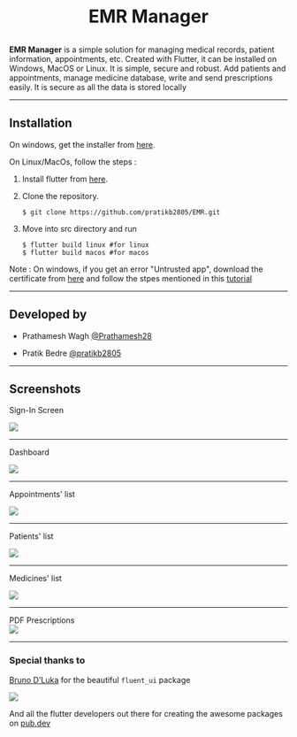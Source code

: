 <p style="text-align: center; font-weight:bold; font-size:32px"> EMR Manager</p>



**EMR Manager** is a simple solution for managing medical records, patient information, appointments, etc. Created with Flutter, it can be installed on Windows, MacOS or Linux. It is simple, secure and robust. Add patients and appointments, manage medicine database, write and send prescriptions easily. It is secure as all the data is stored locally
<hr>

## Installation  
On windows, get the installer from  <a href="release/WindowsInstaller.msix" download>here</a>.

On Linux/MacOs, follow the steps : 
1. Install flutter from [here](https://flutter.dev/desktop).

2. Clone the repository.
   
   ```$ git clone https://github.com/pratikb2805/EMR.git```
3. Move into src directory and run 
   
   ```
   $ flutter build linux #for linux
   $ flutter build macos #for macos  
   ```
Note : On windows, if you get an error "Untrusted app", download the certificate from [here](certifcate.pfx) and follow the stpes mentioned in this [tutorial](https://www.advancedinstaller.com/install-test-certificate-from-msix.html)

<hr>

## Developed by 

- Prathamesh Wagh [@Prathamesh28](https://github.com/Prathamesh28)

- Pratik Bedre [@pratikb2805](https://github.com/pratikb2805)
<hr>

## Screenshots


Sign-In Screen 


<img src = "screenshots/signIn.png"><hr>

Dashboard


<img src = "screenshots/dashboard.png"><hr>

Appointments' list 


<img src = "screenshots/appointments.png"><hr>
Patients' list 


<img src = "screenshots/patients.png"><hr>

Medicines' list 


<img src = "screenshots/medicines.png">
<hr>
PDF Prescriptions

<br>

<img src = "screenshots/prescription.png">
<hr>

### Special thanks to 
[Bruno D'Luka](https://github.com/bdlukaa) for the beautiful `fluent_ui` package

<a title="Made with Fluent Design" href="https://github.com/bdlukaa/fluent_ui">
  <img
    src="https://img.shields.io/badge/fluent-design-blue?style=flat-square&color=7A7574&labelColor=0078D7"
  />
</a>

And all the flutter developers out there for  creating the awesome packages on [pub.dev](https://pub.dev)